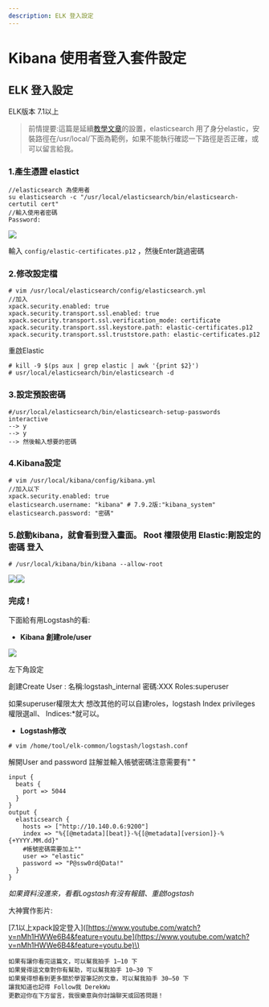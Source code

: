 ```yaml
---
description: ELK 登入設定
---
```


# Kibana 使用者登入套件設定

## ELK 登入設定

ELK版本 7.1以上

> 前情提要:這篇是延續[教學文章](https://medium.com/@d101201007/centos7-elk-filebeat-%E6%8C%87%E4%BB%A4%E5%AE%89%E8%A3%9D-%E7%85%A7%E8%91%97%E8%B2%BC%E4%B8%8A%E5%B0%B1%E5%B0%8D%E4%BA%86-73f456381491)的設置，elasticsearch 用了身分elastic，安裝路徑在/usr/local/下面為範例，如果不能執行確認一下路徑是否正確，或可以留言給我。

### **1.產生憑證 elastict**

```text
//elasticsearch 為使用者
su elasticsearch -c "/usr/local/elasticsearch/bin/elasticsearch-certutil cert"
//輸入使用者密碼
Password: 
```

![](https://miro.medium.com/max/888/1*pwOACP-LNGZybz_7bzRLpw.png)

輸入 `config/elastic-certificates.p12` ，然後Enter跳過密碼

### **2.修改設定檔**

```text
# vim /usr/local/elasticsearch/config/elasticsearch.yml
//加入
xpack.security.enabled: true
xpack.security.transport.ssl.enabled: true
xpack.security.transport.ssl.verification_mode: certificate
xpack.security.transport.ssl.keystore.path: elastic-certificates.p12
xpack.security.transport.ssl.truststore.path: elastic-certificates.p12
```

重啟Elastic

```text
# kill -9 $(ps aux | grep elastic | awk '{print $2}')
# usr/local/elasticsearch/bin/elasticsearch -d
```

### **3.設定預設密碼**

```text
#/usr/local/elasticsearch/bin/elasticsearch-setup-passwords interactive
--> y
--> y
--> 然後輸入想要的密碼
```

### **4.Kibana設定**

```text
# vim /usr/local/kibana/config/kibana.yml 
//加入以下
xpack.security.enabled: true
elasticsearch.username: "kibana" # 7.9.2版:"kibana_system"
elasticsearch.password: "密碼"
```

### 5.啟動kibana，就會看到登入畫面。 Root 權限使用 Elastic:剛設定的密碼 登入

```text
# /usr/local/kibana/bin/kibana --allow-root
```

![](https://miro.medium.com/max/60/1*BzA3VJ03sq-I7luLbPX75w.png?q=20)![](https://miro.medium.com/max/2289/1*BzA3VJ03sq-I7luLbPX75w.png)

### 完成 ! <a id="b953"></a>

下面給有用Logstash的看:

* **Kibana 創建role/user**

![](https://miro.medium.com/max/454/1*KnBxAw7gBTsIgtg3KxgaTg.png)

左下角設定

創建Create User : 名稱:logstash\_internal 密碼:XXX Roles:superuser

如果superuser權限太大 想改其他的可以自建roles，logstash Index privileges權限選all、 Indices:\*就可以。

* **Logstash修改**

```text
# vim /home/tool/elk-common/logstash/logstash.conf
```

解開User and password 註解並輸入帳號密碼注意需要有" "

```text
input {
  beats {
    port => 5044
  }
}
output {
  elasticsearch {
    hosts => ["http://10.140.0.6:9200"]
    index => "%{[@metadata][beat]}-%{[@metadata][version]}-%{+YYYY.MM.dd}"
    #帳號密碼需要加上""
    user => "elastic"
    password => "P@ssw0rd@Data!"
  }
}
```

_如果資料沒進來，看看Logstash有沒有報錯、重啟logstash_

大神實作影片:

\[7.1以上xpack設定登入\]\([https://www.youtube.com/watch?v=nMh1HWWe6B4&feature=youtu.be](https://www.youtube.com/watch?v=nMh1HWWe6B4&feature=youtu.be)\)

```text
如果有讓你看完這篇文，可以幫我拍手 1–10 下
如果覺得這文章對你有幫助，可以幫我拍手 10–30 下
如果覺得想看到更多關於學習筆記的文章，可以幫我拍手 30–50 下
讓我知道也記得 Follow我 DerekWu
更歡迎你在下方留言，我很樂意與你討論聊天或回答問題！
```

